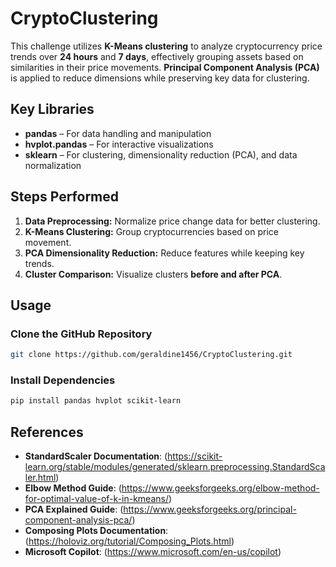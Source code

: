 # **CryptoClustering**

This challenge utilizes **K-Means clustering** to analyze cryptocurrency price trends over **24 hours** and **7 days**, effectively grouping assets based on similarities in their price movements.  **Principal Component Analysis (PCA)** is applied to reduce dimensions while preserving key data for clustering.

## **Key Libraries**  
- **pandas** – For data handling and manipulation  
- **hvplot.pandas** – For interactive visualizations 
- **sklearn** – For clustering, dimensionality reduction (PCA), and data normalization  

## **Steps Performed**  
1. **Data Preprocessing:** Normalize price change data for better clustering.  
2. **K-Means Clustering:** Group cryptocurrencies based on price movement.  
3. **PCA Dimensionality Reduction:** Reduce features while keeping key trends.  
4. **Cluster Comparison:** Visualize clusters **before and after PCA**.  

## **Usage**  
### **Clone the GitHub Repository**  
```bash
git clone https://github.com/geraldine1456/CryptoClustering.git
```  
### **Install Dependencies**  
```bash
pip install pandas hvplot scikit-learn
``` 

## **References**  
- **StandardScaler Documentation**: (https://scikit-learn.org/stable/modules/generated/sklearn.preprocessing.StandardScaler.html)  
- **Elbow Method Guide**: (https://www.geeksforgeeks.org/elbow-method-for-optimal-value-of-k-in-kmeans/)  
- **PCA Explained Guide**: (https://www.geeksforgeeks.org/principal-component-analysis-pca/)  
- **Composing Plots Documentation**: (https://holoviz.org/tutorial/Composing_Plots.html)  
- **Microsoft Copilot**: (https://www.microsoft.com/en-us/copilot)  